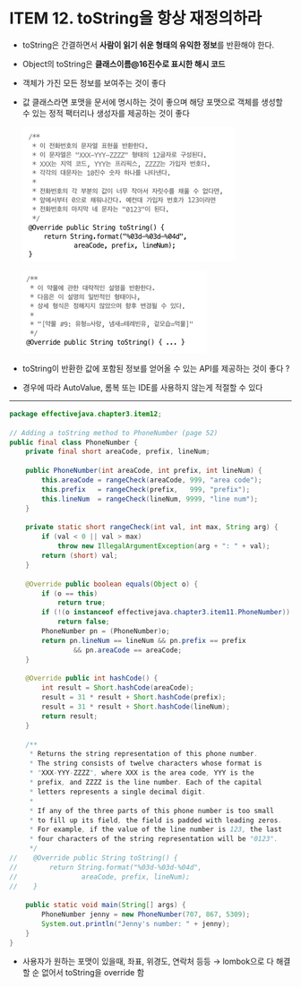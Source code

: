 # ITEM 12. toString을 항상 재정의하라

- toString은 간결하면서 **사람이 읽기 쉬운 형태의 유익한 정보**를 반환해야 한다.
- Object의 toString은 **클래스이름@16진수로 표시한 해시 코드**
- 객체가 가진 모든 정보를 보여주는 것이 좋다
- 값 클래스라면 포맷을 문서에 명시하는 것이 좋으며 해당 포맷으로 객체를 생성할 수 있는 정적 팩터리나 생성자를 제공하는 것이 좋다
    
    ![Untitled](image/../images/item_12_1.png)
    
    ![Untitled](image/../images/item_12_2.png)
    
- toString이 반환한 값에 포함된 정보를 얻어올 수 있는 API를 제공하는 것이 좋다 ?
- 경우에 따라 AutoValue, 롬복 또는 IDE를 사용하지 않는게 적절할 수 있다

---

```java
package effectivejava.chapter3.item12;

// Adding a toString method to PhoneNumber (page 52)
public final class PhoneNumber {
    private final short areaCode, prefix, lineNum;

    public PhoneNumber(int areaCode, int prefix, int lineNum) {
        this.areaCode = rangeCheck(areaCode, 999, "area code");
        this.prefix   = rangeCheck(prefix,   999, "prefix");
        this.lineNum  = rangeCheck(lineNum, 9999, "line num");
    }

    private static short rangeCheck(int val, int max, String arg) {
        if (val < 0 || val > max)
            throw new IllegalArgumentException(arg + ": " + val);
        return (short) val;
    }

    @Override public boolean equals(Object o) {
        if (o == this)
            return true;
        if (!(o instanceof effectivejava.chapter3.item11.PhoneNumber))
            return false;
        PhoneNumber pn = (PhoneNumber)o;
        return pn.lineNum == lineNum && pn.prefix == prefix
                && pn.areaCode == areaCode;
    }

    @Override public int hashCode() {
        int result = Short.hashCode(areaCode);
        result = 31 * result + Short.hashCode(prefix);
        result = 31 * result + Short.hashCode(lineNum);
        return result;
    }

    /**
     * Returns the string representation of this phone number.
     * The string consists of twelve characters whose format is
     * "XXX-YYY-ZZZZ", where XXX is the area code, YYY is the
     * prefix, and ZZZZ is the line number. Each of the capital
     * letters represents a single decimal digit.
     *
     * If any of the three parts of this phone number is too small
     * to fill up its field, the field is padded with leading zeros.
     * For example, if the value of the line number is 123, the last
     * four characters of the string representation will be "0123".
     */
//    @Override public String toString() {
//        return String.format("%03d-%03d-%04d",
//                areaCode, prefix, lineNum);
//    }

    public static void main(String[] args) {
        PhoneNumber jenny = new PhoneNumber(707, 867, 5309);
        System.out.println("Jenny's number: " + jenny);
    }
}
```

- 사용자가 원하는 포맷이 있을때, 좌표, 위경도, 연락처 등등 → lombok으로 다 해결할 순 없어서 toString을 override 함